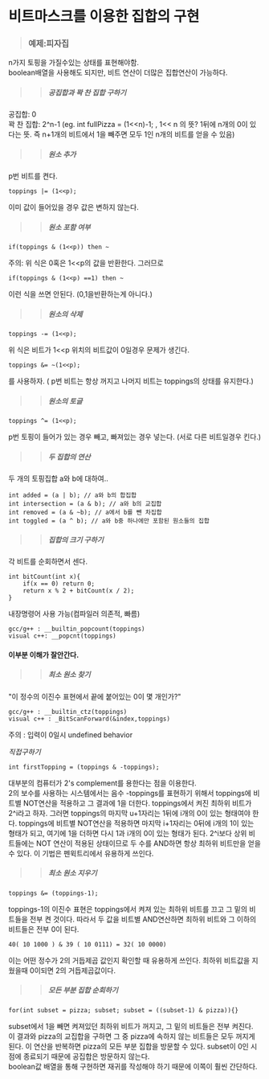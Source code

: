 # 비트마스크를 이용한 집합의 구현  


>### 예제:피자집  

n가지 토핑을 가질수있는 상태를 표현해야함.  
boolean배열을 사용해도 되지만, 비트 연산이 더많은 집합연산이 가능하다.  


>> ##### *공집합과 꽉 찬 집합 구하기*  

공집합: 0  
꽉 찬 집합: 2^n-1  (eg. int fullPizza = (1<<n)-1; , 1<< n 의 뜻? 1뒤에 n개의 0이 있다는 뜻. 즉 n+1개의 비트에서 1을 빼주면 모두 1인 n개의 비트를 얻을 수 있음)  

>> ##### *원소 추가*
p번 비트를 켠다.
```
toppings |= (1<<p);  
```
이미 값이 들어있을 경우 값은 변하지 않는다.  

>> ##### *원소 포함 여부*  

```
if(toppings & (1<<p)) then ~
```

주의: 위 식은 0혹은 1<<p의 값을 반환한다. 그러므로

```
if(toppings & (1<<p) ==1) then ~
```
이런 식을 쓰면 안된다. (0,1을반환하는게 아니다.)
>> ##### *원소의 삭제*  
```
toppings -= (1<<p);
```
위 식은 비트가 1<<p 위치의 비트값이 0일경우 문제가 생긴다.  
```
toppings &= ~(1<<p);
```
를 사용하자. ( p번 비트는 항상 꺼지고 나머지 비트는 toppings의 상태를 유지한다.)

>> ##### *원소의 토글*  
```
toppings ^= (1<<p);
```
p번 토핑이 들어가 있는 경우 빼고, 빠져있는 경우 넣는다.  (서로 다른 비트일경우 킨다.)  

>> ##### *두 집합의 연산*  
두 개의 토핑집합 a와 b에 대하여..  
```
int added = (a | b); // a와 b의 합집합
int intersection = (a & b); // a와 b의 교집합
int removed = (a & ~b); // a에서 b를 뺀 차집합
int toggled = (a ^ b); // a와 b중 하나에만 포함된 원소들의 집합
```
>> ##### *집합의 크기 구하기*  
각 비트를 순회하면서 센다.  
```
int bitCount(int x){
    if(x == 0) return 0;
    return x % 2 + bitCount(x / 2);
}
```
내장명령어 사용 가능(컴파일러 의존적, 빠름)
```
gcc/g++ : __builtin_popcount(toppings)
visual c++: __popcnt(toppings)
```
#### 이부분 이해가 잘안간다.
>> ##### *최소 원소 찾기*  
"이 정수의 이진수 표현에서 끝에 붙어있는 0이 몇 개인가?"

```
gcc/g++ : __builtin_ctz(toppings)
visual c++ : _BitScanForward(&index,toppings)
```
주의 : 입력이 0일시 undefined behavior  

*직접구하기*
```
int firstTopping = (toppings & -toppings);
```
대부분의 컴퓨터가 2's complement를 용한다는 점을 이용한다.  
2의 보수를 사용하는 시스템에서는 음수 -toppings를 표현하기 위해서 toppings에 비트별 NOT연산을 적용하고 그 결과에 1을 더한다. toppings에서 켜진 최하위 비트가 2^i라고 하자. 그러면 toppings의 마지막 u+1자리는 1뒤에 i개의 0이 있는 형태여야 한다. toppings에 비트별 NOT연산을 적용하면 마지막 i+1자리는 0뒤에 i개의 1이 있는 형태가 되고, 여기에 1을 더하면 다시 1과 i개의 0이 있는 형태가 된다. 2^i보다 상위 비트들에는 NOT 연산이 적용된 상태이므로 두 수를 AND하면 항상 최하위 비트만을 얻을 수 있다. 이 기법은 펜윅트리에서 유용하게 쓰인다.  

>> ##### *최소 원소 지우기*  
```
toppings &= (toppings-1);
```
toppings-1의 이진수 표현은 toppings에서 켜져 있는 최하위 비트를 끄고 그 밑의 비트들을 전부 켠 것이다. 따라서 두 값을 비트별 AND연산하면 최하위 비트와 그 이하의 비트들은 전부 0이 된다.  
```
40( 10 1000 ) & 39 ( 10 0111) = 32( 10 0000)
```
이는 어떤 정수가 2의 거듭제곱 값인지 확인할 때 유용하게 쓰인다.  최하위 비트값을 지웠을때 0이되면 2의 거듭제곱값이다.

>> ##### *모든 부분 집합 순회하기*
```
for(int subset = pizza; subset; subset = ((subset-1) & pizza)){}
```
subset에서 1을 빼면 켜져있던 최하위 비트가 꺼지고, 그 밑의 비트들은 전부 켜진다. 이 결과와 pizza의 교집합을 구하면 그 중 pizza에 속하지 않는 비트들은 모두 꺼지게 된다. 이 연산을 반복하면 pizza의 모든 부분 집합을 방문할 수 있다. subset이 0인 시점에 종료되기 때문에 공집합은 방문하지 않는다.  
boolean값 배열을 통해 구현하면 재귀를 작성해야 하기 때문에 이쪽이 훨씬 간단하다.  


